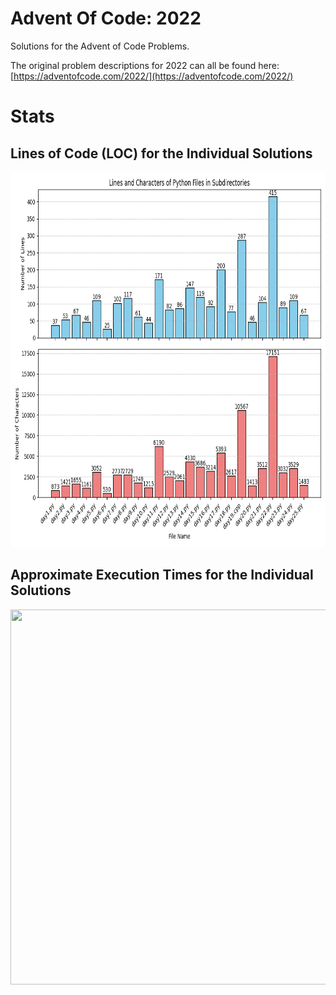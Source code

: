 
# Advent Of Code: 2022
Solutions for the Advent of Code Problems.

The original problem descriptions for 2022 can all be found here:
[https://adventofcode.com/2022/](https://adventofcode.com/2022/)

# Stats
## Lines of Code (LOC) for the Individual Solutions
<img src="https://github.com/MarkusThill/AdventOfCode/blob/main/2022/png/loc.png" width="900" height="600">

## Approximate Execution Times for the Individual Solutions
<img src="https://github.com/MarkusThill/AdventOfCode/blob/main/2022/png/exc.png" width="900" height="600">
